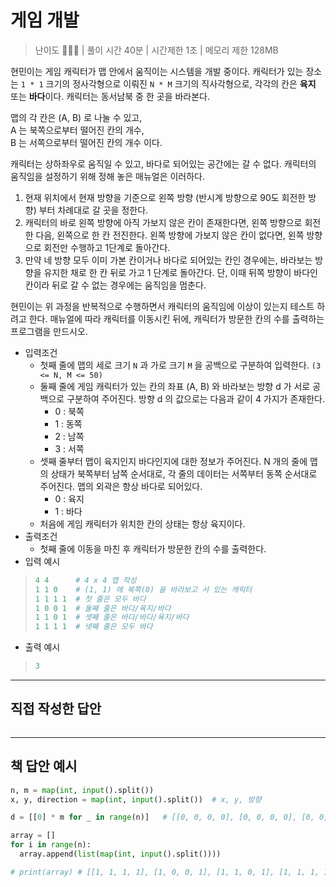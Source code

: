 # 게임 개발

> 난이도 🧡🧡🤍 | 풀이 시간 40분 | 시간제한 1초 | 메모리 제한 128MB

현민이는 게임 캐릭터가 맵 안에서 움직이는 시스템을 개발 중이다. 캐릭터가 있는 장소는 `1 * 1` 크기의 정사각형으로 이뤄진 `N * M` 크기의 직사각형으로, 각각의 칸은 **육지** 또는 **바다**이다. 캐릭터는 동서남북 중 한 곳을 바라본다.

맵의 각 칸은 (A, B) 로 나눌 수 있고, \
A 는 북쪽으로부터 떨어진 칸의 개수, \
B 는 서쪽으로부터 떨어진 칸의 개수 이다.

캐릭터는 상하좌우로 움직일 수 있고, 바다로 되어있는 공간에는 갈 수 없다. 캐릭터의 움직임을 설정하기 위해 정해 놓은 매뉴얼은 이러하다.

1. 현재 위치에서 현재 방향을 기준으로 왼쪽 방향 (반시계 방향으로 90도 회전한 방향) 부터 차례대로 갈 곳을 정한다.
2. 캐릭터의 바로 왼쪽 방향에 아직 가보지 않은 칸이 존재한다면, 왼쪽 방향으로 회전한 다음, 왼쪽으로 한 칸 전진한다. 왼쪽 방향에 가보지 않은 칸이 없다면, 왼쪽 방향으로 회전만 수행하고 1단계로 돌아간다.
3. 만약 네 방향 모두 이미 가본 칸이거나 바다로 되어있는 칸인 경우에는, 바라보는 방향을 유지한 채로 한 칸 뒤로 가고 1 단계로 돌아간다. 단, 이때 뒤쪽 방향이 바다인 칸이라 뒤로 갈 수 없는 경우에는 움직임을 멈춘다.

현민이는 위 과정을 반복적으로 수행하면서 캐릭터의 움직임에 이상이 있는지 테스트 하려고 한다. 매뉴얼에 따라 캐릭터를 이동시킨 뒤에, 캐릭터가 방문한 칸의 수를 출력하는 프로그램을 만드시오.

* 입력조건
  * 첫째 줄에 맵의 세로 크기 `N` 과 가로 크기 `M` 을 공백으로 구분하여 입력한다. `(3 <= N, M <= 50)`
  * 둘째 줄에 게임 캐릭터가 있는 칸의 좌표 (A, B) 와 바라보는 방향 d 가 서로 공백으로 구분하여 주어진다. 방향 d 의 값으로는 다음과 같이 4 가지가 존재한다.
    * 0 : 북쪽
    * 1 : 동쪽
    * 2 : 남쪽
    * 3 : 서쪽
  * 셋째 줄부터 맵이 육지인지 바다인지에 대한 정보가 주어진다. N 개의 줄에 맵의 상태가 북쪽부터 남쪽 순서대로, 각 줄의 데이터는 서쪽부터 동쪽 순서대로 주어진다. 맵의 외곽은 항상 바다로 되어있다.
    * 0 : 육지
    * 1 : 바다
  * 처음에 게임 캐릭터가 위치한 칸의 상태는 항상 육지이다.
* 출력조건
  * 첫째 줄에 이동을 마친 후 캐릭터가 방문한 칸의 수를 출력한다.
* 입력 예시

> ``` python
> 4 4      # 4 x 4 맵 작성
> 1 1 0    # (1, 1) 에 북쪽(0) 을 바라보고 서 있는 캐릭터
> 1 1 1 1  # 첫 줄은 모두 바다
> 1 0 0 1  # 둘째 줄은 바다/육지/바다
> 1 1 0 1  # 셋째 줄은 바다/바다/육지/바다
> 1 1 1 1  # 넷째 줄은 모두 바다
> ```

* 출력 예시

> ``` python
> 3
> ```


---------------


## 직접 작성한 답안

``` python

```

------

## 책 답안 예시

``` python
n, m = map(int, input().split())
x, y, direction = map(int, input().split())  # x, y, 방향

d = [[0] * m for _ in range(n)]   # [[0, 0, 0, 0], [0, 0, 0, 0], [0, 0, 0, 0], [0, 0, 0, 0]]

array = []
for i in range(n):
  array.append(list(map(int, input().split())))

# print(array) # [[1, 1, 1, 1], [1, 0, 0, 1], [1, 1, 0, 1], [1, 1, 1, 1]]
```